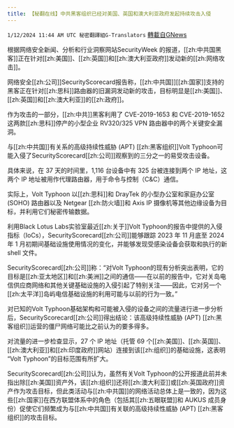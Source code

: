 ```yaml
---
title: 【秘翻在线】中共黑客组织已经对美国、英国和澳大利亚政府发起持续攻击入侵
---
```

`1/12/2024 11:44 AM UTC 秘密翻譯組G-Translators` [轉載自GNews](https://gnews.org/articles/2212274)

根据网络安全新闻、分析和行业洞察网站SecurityWeek 的报道，[[zh:中共国黑客]]正在针对[[zh:美国]]、[[zh:英国]]和[[zh:澳大利亚政府]]发动新的[[zh:网络攻击]]。

网络安全[[zh:公司]]SecurityScorecard报告称，[[zh:中共国]][[zh:国家]]支持的黑客正在针对[[zh:思科]]路由器的旧漏洞发动新的攻击，目标明显是[[zh:美国]]、[[zh:英国]]和[[zh:澳大利亚]]的[[zh:政府]]。

作为攻击的一部分，[[zh:中共]]黑客利用了 CVE-2019-1653 和 CVE-2019-1652这两款[[zh:思科]]停产的小型企业 RV320/325 VPN 路由器中的两个关键安全漏洞。

与[[zh:中共国]]有关系的高级持续性威胁 (APT) [[zh:黑客组织]]Volt Typhoon可能入侵了SecurityScorecard[[zh:公司]]观察到的三分之一的易受攻击设备。

具体来说，在 37 天的时间里，1,116 台设备中有 325 台被连接到两个 IP 地址，这两个 IP 地址被用作代理路由器，用于命令与控制（C&C）通信。

实际上，Volt Typhoon 以[[zh:思科]]和 DrayTek 的小型办公室和家庭办公室 (SOHO) 路由器以及 Netgear [[zh:防火墙]]和 Axis IP 摄像机等其他边缘设备为目标，并利用它们秘密传输数据。

利用Black Lotus Labs实验室最近[[zh:关于]]Volt Typhoon的报告中提供的入侵指标（IoCs），SecurityScorecard[[zh:公司]]能够跟踪 2023 年 11 月底至 2024 年 1 月初期间基础设施使用情况的变化，并能够发现受感染设备会获取和执行的新 shell 文件。

SecurityScorecard[[zh:公司]]称：“对Volt Typhoon的现有分析突出表明，它的目标是[[zh:亚太地区]]和[[zh:美洲]]之间的通信——在以前的报告中，它对关岛电信供应商网络和其他关键基础设施的入侵引起了特别关注——因此，它对另一个[[zh:太平洋]]岛屿电信基础设施的利用可能与以前的行为一致。”

对已知的Volt Typhoon基础架构和可能被入侵的设备之间的流量进行进一步分析后，SecurityScorecard[[zh:公司]]得出结论：该高级持续性威胁 (APT) [[zh:黑客组织]]运营的僵尸网络可能比之前认为的要多得多。

对流量的进一步检查显示，27 个 IP 地址（托管 69 个[[zh:美国]]、[[zh:英国]]、[[zh:澳大利亚]]和[[zh:印度政府]]网站）连接到该[[zh:组织]]的基础设施，这表明 “Volt Typhoon”的目标范围有所扩大。

SecurityScorecard[[zh:公司]]认为，虽然有关Volt Typhoon的公开报道此前并未指出除[[zh:美国]]资产外，该[[zh:组织]]还将[[zh:澳大利亚]]或[[zh:英国政府]]资产作为攻击目标，但此类活动与[[zh:中共国]]的网络活动总体上是一致的，因为这些[[zh:国家]]在西方联盟体系中的角色（包括其[[zh:五眼联盟]]和 AUKUS 成员身份）促使它们频繁成为与[[zh:中共国]]有关联的高级持续性威胁 (APT) [[zh:黑客组织]]的攻击目标。
